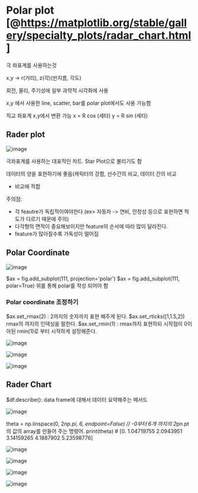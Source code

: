 # Polar plot [@https://matplotlib.org/stable/gallery/specialty_plots/radar_chart.html]

극 좌표계를 사용하는것

x,y -> r(거리), z(각)(반지름, 각도)

회전, 물리, 주기성에  일부 과학적 시각화에 사용

x,y 에서 사용한 line, scatter, bar를 polar plot에서도 사용 가능함

직교 좌표계 x,y에서 변환 가능
 x = R cos (세타)
 y = R sin (세타) 

## Rader plot

![image](https://user-images.githubusercontent.com/35412566/132447768-62103f48-8fb9-4803-8cc9-1e4c389b275a.png)

극좌표계를 사용하는 대표적인 차트. Star Plot으로 불리기도 함

데이터의 양을 표현하기에 좋음(캐릭터의 강함, 선수간의 비교, 데이터 간의 비교
- 비교에 적합

주의점:
 - 각 feautre가 독립적이여야한다.(ex> 자동차 -> 연비, 안정성 등으로 표현하면 척도가 다르기 때문에 주의)
 - 다각형의 면적이 중요해보이지만 feature의 순서에 따라 많이 달라진다.
 - feature가 많아질수록 가독성이 떨어짐


## Polar Coordinate

![image](https://user-images.githubusercontent.com/35412566/132449158-b7723372-710c-4b24-8316-2dff66a6e7a1.png)

$ax = fig.add_subplot(111, projection='polar')
$ax = fig.add_subplot(111, polar=True)
위를 통해 polar를 작성 되어야 함

### Polar coordinate 조정하기

$ax.set_rmax(2) : 2까지의 숫자까지 표현 해주게 된다. 
$ax.set_rticks([1,1.5,2]) rmax의 까지의 인덱싱을 말한다.
$ax.set_rmin(1) : rmax까지 표현하되 시작점이 0이 아된 rmin(1)로 부터 시작하게 설정해준다.

![image](https://user-images.githubusercontent.com/35412566/132449561-0165aa37-ed53-4c15-aaca-c17ed45e254f.png)

![image](https://user-images.githubusercontent.com/35412566/132450261-e80e3067-bf9e-436b-af67-c50a0ed70229.png)

![image](https://user-images.githubusercontent.com/35412566/132450310-21cb12e9-7ccf-4976-a145-35d1795ed076.png)


## Rader Chart 

$df.describe(): data frame에 대해서 데이터 요약해주는 메서드


![image](https://user-images.githubusercontent.com/35412566/132452043-5832f2b5-c00e-4da9-9434-839bc6273084.png)

theta = np.linspace(0, 2*np.pi, 6, endpoint=False)  // -0부터 6개 까지의 2*pn.pt의 값의 array를 만들어 주는 명령어.
print(theta)  # [0.         1.04719755 2.0943951  3.14159265 4.1887902  5.23598776]

![image](https://user-images.githubusercontent.com/35412566/132452298-c3b79a09-9da0-45dd-bccc-59af9cd53a99.png)


![image](https://user-images.githubusercontent.com/35412566/132455674-ff1c2eaf-fd17-4aa8-852e-81a08f569e4c.png)


![image](https://user-images.githubusercontent.com/35412566/132455841-5058f7fd-7edf-4230-baa3-2d6b69493a83.png)

![image](https://user-images.githubusercontent.com/35412566/132455867-87afd38f-7bc5-4bd7-b486-9bcca86dbe2d.png)

